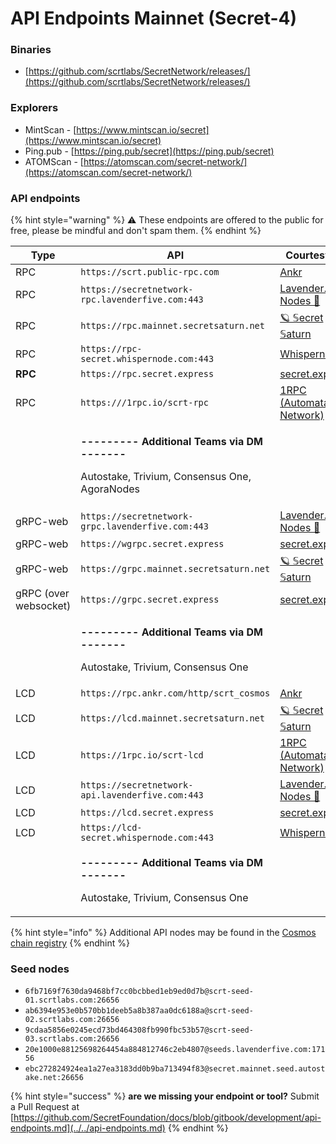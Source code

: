 # API Endpoints Mainnet (Secret-4)

### Binaries

* [https://github.com/scrtlabs/SecretNetwork/releases/](https://github.com/scrtlabs/SecretNetwork/releases/)

### Explorers

* MintScan - [https://www.mintscan.io/secret](https://www.mintscan.io/secret)
* Ping.pub - [https://ping.pub/secret](https://ping.pub/secret)
* ATOMScan - [https://atomscan.com/secret-network/](https://atomscan.com/secret-network/)

### API endpoints

{% hint style="warning" %}
⚠️ These endpoints are offered to the public for free, please be mindful and don't spam them.
{% endhint %}

<table data-view="cards"><thead><tr><th>Type</th><th>API</th><th>Courtesy of</th></tr></thead><tbody><tr><td>RPC</td><td><code>https://scrt.public-rpc.com</code></td><td><a href="https://scrt.public-rpc.com/">Ankr</a></td></tr><tr><td>RPC</td><td><code>https://secretnetwork-rpc.lavenderfive.com:443</code></td><td><a href="https://github.com/LavenderFive">Lavender.Five Nodes 🐝</a></td></tr><tr><td>RPC</td><td><code>https://rpc.mainnet.secretsaturn.net</code></td><td><a href="https://wallet.keplr.app/#/secret/stake?modal=detail&#x26;validator=secretvaloper1q0rth4fu4svxnw63vjd7w74nadzsdp0fmkhj3d">🪐 𝕊ecret 𝕊aturn</a></td></tr><tr><td>RPC</td><td><code>https://rpc-secret.whispernode.com:443</code></td><td><a href="https://www.whispernode.com/">Whispernode</a></td></tr><tr><td><strong>RPC</strong></td><td><code>https://rpc.secret.express</code></td><td><a href="https://secret.express">secret.express</a></td></tr><tr><td>RPC</td><td><code>https:///1rpc.io/scrt-rpc</code></td><td><a href="https://www.1rpc.io/">1RPC (Automata Network)</a></td></tr><tr><td></td><td><p><strong>--------- Additional Teams via DM -------</strong></p><p>Autostake, Trivium, Consensus One, AgoraNodes</p></td><td></td></tr><tr><td>gRPC-web</td><td><code>https://secretnetwork-grpc.lavenderfive.com:443</code></td><td><a href="https://github.com/LavenderFive">Lavender.Five Nodes 🐝</a></td></tr><tr><td>gRPC-web</td><td><code>https://wgrpc.secret.express</code></td><td><a href="https://secret.express">secret.express</a></td></tr><tr><td>gRPC-web</td><td><code>https://grpc.mainnet.secretsaturn.net</code></td><td><a href="https://wallet.keplr.app/#/secret/stake?modal=detail&#x26;validator=secretvaloper1q0rth4fu4svxnw63vjd7w74nadzsdp0fmkhj3d">🪐 𝕊ecret 𝕊aturn</a></td></tr><tr><td>gRPC (over websocket)</td><td><code>https://grpc.secret.express</code></td><td><a href="https://secret.express">secret.express</a></td></tr><tr><td></td><td><p><strong>--------- Additional Teams via DM -------</strong></p><p>Autostake, Trivium, Consensus One</p></td><td></td></tr><tr><td>LCD</td><td><code>https://rpc.ankr.com/http/scrt_cosmos</code></td><td><a href="https://scrt.public-rpc.com/">Ankr</a></td></tr><tr><td>LCD</td><td><code>https://lcd.mainnet.secretsaturn.net</code></td><td><a href="https://wallet.keplr.app/#/secret/stake?modal=detail&#x26;validator=secretvaloper1q0rth4fu4svxnw63vjd7w74nadzsdp0fmkhj3d">🪐 𝕊ecret 𝕊aturn</a></td></tr><tr><td>LCD</td><td><code>https://1rpc.io/scrt-lcd</code></td><td><a href="https://www.1rpc.io/">1RPC (Automata Network)</a></td></tr><tr><td>LCD</td><td><code>https://secretnetwork-api.lavenderfive.com:443</code></td><td><a href="https://github.com/LavenderFive">Lavender.Five Nodes 🐝</a></td></tr><tr><td>LCD</td><td><code>https://lcd.secret.express</code></td><td><a href="https://secret.express">secret.express</a></td></tr><tr><td>LCD</td><td><code>https://lcd-secret.whispernode.com:443</code></td><td><a href="https://www.whispernode.com/">Whispernode</a></td></tr><tr><td></td><td><p><strong>--------- Additional Teams via DM -------</strong></p><p>Autostake, Trivium, Consensus One</p></td><td></td></tr></tbody></table>

{% hint style="info" %}
Additional API nodes may be found in the [Cosmos chain registry](https://github.com/cosmos/chain-registry/blob/master/secretnetwork/chain.json)
{% endhint %}

### Seed nodes

* `6fb7169f7630da9468bf7cc0bcbbed1eb9ed0d7b@scrt-seed-01.scrtlabs.com:26656`
* `ab6394e953e0b570bb1deeb5a8b387aa0dc6188a@scrt-seed-02.scrtlabs.com:26656`
* `9cdaa5856e0245ecd73bd464308fb990fbc53b57@scrt-seed-03.scrtlabs.com:26656`
* `20e1000e88125698264454a884812746c2eb4807@seeds.lavenderfive.com:17156`
* `ebc272824924ea1a27ea3183dd0b9ba713494f83@secret.mainnet.seed.autostake.net:26656`

{% hint style="success" %}
**are we missing your endpoint or tool?** Submit a Pull Request at [https://github.com/SecretFoundation/docs/blob/gitbook/development/api-endpoints.md](../../api-endpoints.md)
{% endhint %}
